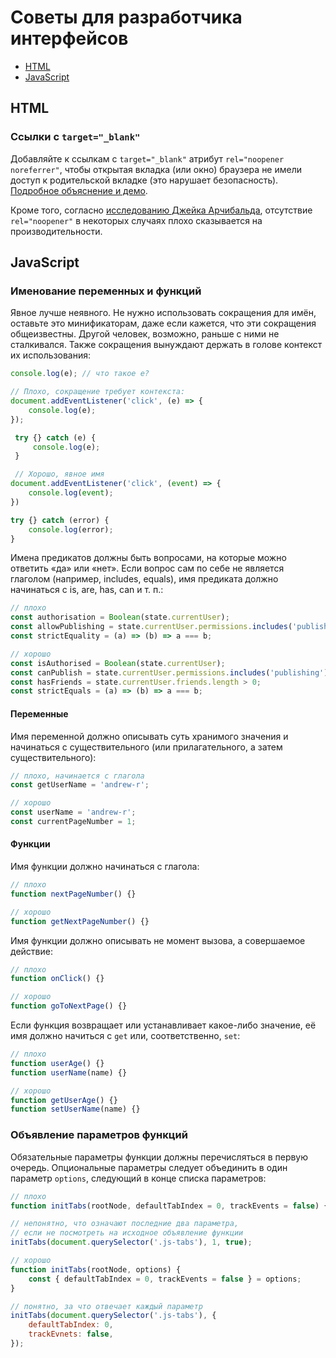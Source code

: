 # Советы для разработчика интерфейсов

- [HTML](#html)
- [JavaScript](#javascript)

## HTML

### Ссылки с `target="_blank"`

Добавляйте к ссылкам с `target="_blank"` атрибут `rel="noopener noreferrer"`,
чтобы открытая вкладка (или окно) браузера не имели доступ к родительской
вкладке (это нарушает безопасность).
[Подробное объяснение и демо](https://mathiasbynens.github.io/rel-noopener/).

Кроме того, согласно [исследованию Джейка Арчибальда](https://jakearchibald.com/2016/performance-benefits-of-rel-noopener/),
отсутствие `rel="noopener"` в некоторых случаях плохо сказывается
на производительности.

## JavaScript

### Именование переменных и функций

Явное лучше неявного. Не нужно использовать сокращения для имён, оставьте это минификаторам,
даже если кажется, что эти сокращения общеизвестны. Другой человек,
возможно, раньше с ними не сталкивался. Также сокращения вынуждают держать
в голове контекст их использования:

```javascript
console.log(e); // что такое e?

// Плохо, сокращение требует контекста:
document.addEventListener('click', (e) => {
	console.log(e);
});

 try {} catch (e) {
	 console.log(e);
 }

 // Хорошо, явное имя
document.addEventListener('click', (event) => {
	console.log(event);
})

try {} catch (error) {
	console.log(error);
}
```

Имена предикатов должны быть вопросами, на которые можно
ответить «да» или «нет». Если вопрос сам по себе не является глаголом (например,
includes, equals), имя предиката должно начинаться с is, are, has, can и т. п.:

```javascript
// плохо
const authorisation = Boolean(state.currentUser);
const allowPublishing = state.currentUser.permissions.includes('publishing');
const strictEquality = (a) => (b) => a === b;

// хорошо
const isAuthorised = Boolean(state.currentUser);
const canPublish = state.currentUser.permissions.includes('publishing');
const hasFriends = state.currentUser.friends.length > 0;
const strictEquals = (a) => (b) => a === b;
```

#### Переменные

Имя переменной должно описывать суть хранимого значения и начинаться
с существительного (или прилагательного, а затем существительного):

```javascript
// плохо, начинается с глагола
const getUserName = 'andrew-r';

// хорошо
const userName = 'andrew-r';
const currentPageNumber = 1;
```

#### Функции

Имя функции должно начинаться с глагола:

```javascript
// плохо
function nextPageNumber() {}

// хорошо
function getNextPageNumber() {}
```

Имя функции должно описывать не момент вызова, а совершаемое действие:

```javascript
// плохо
function onClick() {}

// хорошо
function goToNextPage() {}
```

Если функция возвращает или устанавливает какое-либо значение, её имя должно начиться с `get` или, соответственно, `set`:

```javascript
// плохо
function userAge() {}
function userName(name) {}

// хорошо
function getUserAge() {}
function setUserName(name) {}
```

### Объявление параметров функций

Обязательные параметры функции должны перечисляться в первую очередь.
Опциональные параметры следует объединить в один параметр `options`, следующий
в конце списка параметров:

```javascript
// плохо
function initTabs(rootNode, defaultTabIndex = 0, trackEvents = false) {}

// непонятно, что означают последние два параметра,
// если не посмотреть на исходное объявление функции
initTabs(document.querySelector('.js-tabs'), 1, true);

// хорошо
function initTabs(rootNode, options) {
	const { defaultTabIndex = 0, trackEvents = false } = options;
}

// понятно, за что отвечает каждый параметр
initTabs(document.querySelector('.js-tabs'), {
	defaultTabIndex: 0,
	trackEvnets: false,
});
```
